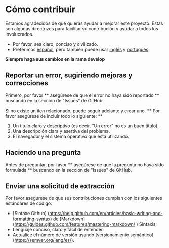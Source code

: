 # Cómo contribuir

Estamos agradecidos de que quieras ayudar a mejorar este proyecto. Estas son algunas directrizes para facilitar su contribución y ayudar a todos los involucrados.

* Por favor, sea claro, conciso y civilizado.
* Preferimos [español](CONTRIBUYENDO.md), pero también puede usar [inglés](CONTRIBUTING.md) y [portugués](CONTRIBUINDO.md).

**Siempre haga sus cambios en la rama develop**

## Reportar un error, sugiriendo mejoras y correcciones

Primero, por favor ** asegúrese de que el error no haya sido reportado ** buscando en la sección de "Issues" de GitHub.

Si no existe un iten relacionado, puede seguir adelante y crear uno. ** Por favor asegúrese de incluir todo lo siguiente: **

1. Un título claro y descriptivo (es decir, "Un error" no es un buen título).
2. Una descripción clara y asertiva del problema.
3. El navegador y el sistema operativo que está utilizando.

## Haciendo una pregunta

Antes de preguntar, por favor ** asegúrese de que la pregunta no haya sido formulada ** buscando en la sección de "Issues" de GitHub.

## Enviar una solicitud de extracción

Por favor asegúrese de que sus contribuciones cumplan con los siguientes estándares de código:

- [Sintaxe Github] (https://help.github.com/en/articles/basic-writing-and-formatting-syntax) de [Markdown] (https://guides.github.com/features/mastering-markdown/ ) Sintaxis;
- Lenguaje conciso, claro y fácil de entender.
- Actualicé el número de versión usando [versionamiento semántico] (https://semver.org/lang/es/).
